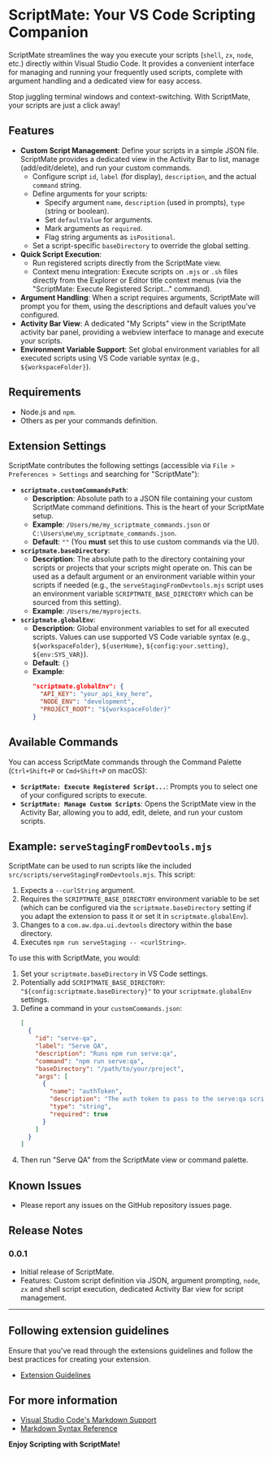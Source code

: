 # ScriptMate: Your VS Code Scripting Companion

ScriptMate streamlines the way you execute your scripts (`shell`, `zx`, `node`, etc.) directly within Visual Studio Code. It provides a convenient interface for managing and running your frequently used scripts, complete with argument handling and a dedicated view for easy access.

Stop juggling terminal windows and context-switching. With ScriptMate, your scripts are just a click away!

## Features

- **Custom Script Management**: Define your scripts in a simple JSON file. ScriptMate provides a dedicated view in the Activity Bar to list, manage (add/edit/delete), and run your custom commands.
  - Configure script `id`, `label` (for display), `description`, and the actual `command` string.
  - Define arguments for your scripts:
    - Specify argument `name`, `description` (used in prompts), `type` (string or boolean).
    - Set `defaultValue` for arguments.
    - Mark arguments as `required`.
    - Flag string arguments as `isPositional`.
  - Set a script-specific `baseDirectory` to override the global setting.
- **Quick Script Execution**:
  - Run registered scripts directly from the ScriptMate view.
  - Context menu integration: Execute scripts on `.mjs` or `.sh` files directly from the Explorer or Editor title context menus (via the "ScriptMate: Execute Registered Script..." command).
- **Argument Handling**: When a script requires arguments, ScriptMate will prompt you for them, using the descriptions and default values you've configured.
- **Activity Bar View**: A dedicated "My Scripts" view in the ScriptMate activity bar panel, providing a webview interface to manage and execute your scripts.
- **Environment Variable Support**: Set global environment variables for all executed scripts using VS Code variable syntax (e.g., `${workspaceFolder}`).

## Requirements

- Node.js and `npm`.
- Others as per your commands definition.

## Extension Settings

ScriptMate contributes the following settings (accessible via `File > Preferences > Settings` and searching for "ScriptMate"):

- **`scriptmate.customCommandsPath`**:
  - **Description**: Absolute path to a JSON file containing your custom ScriptMate command definitions. This is the heart of your ScriptMate setup.
  - **Example**: `/Users/me/my_scriptmate_commands.json` or `C:\Users\me\my_scriptmate_commands.json`.
  - **Default**: `""` (You **must** set this to use custom commands via the UI).
- **`scriptmate.baseDirectory`**:
  - **Description**: The absolute path to the directory containing your scripts or projects that your scripts might operate on. This can be used as a default argument or an environment variable within your scripts if needed (e.g., the `serveStagingFromDevtools.mjs` script uses an environment variable `SCRIPTMATE_BASE_DIRECTORY` which can be sourced from this setting).
  - **Example**: `/Users/me/myprojects`.
- **`scriptmate.globalEnv`**:
  - **Description**: Global environment variables to set for all executed scripts. Values can use supported VS Code variable syntax (e.g., `${workspaceFolder}`, `${userHome}`, `${config:your.setting}`, `${env:SYS_VAR}`).
  - **Default**: `{}`
  - **Example**:
    ```json
    "scriptmate.globalEnv": {
      "API_KEY": "your_api_key_here",
      "NODE_ENV": "development",
      "PROJECT_ROOT": "${workspaceFolder}"
    }
    ```

## Available Commands

You can access ScriptMate commands through the Command Palette (`Ctrl+Shift+P` or `Cmd+Shift+P` on macOS):

- **`ScriptMate: Execute Registered Script...`**: Prompts you to select one of your configured scripts to execute.
- **`ScriptMate: Manage Custom Scripts`**: Opens the ScriptMate view in the Activity Bar, allowing you to add, edit, delete, and run your custom scripts.

## Example: `serveStagingFromDevtools.mjs`

ScriptMate can be used to run scripts like the included `src/scripts/serveStagingFromDevtools.mjs`. This script:

1.  Expects a `--curlString` argument.
2.  Requires the `SCRIPTMATE_BASE_DIRECTORY` environment variable to be set (which can be configured via the `scriptmate.baseDirectory` setting if you adapt the extension to pass it or set it in `scriptmate.globalEnv`).
3.  Changes to a `com.aw.dpa.ui.devtools` directory within the base directory.
4.  Executes `npm run serveStaging -- <curlString>`.

To use this with ScriptMate, you would:

1.  Set your `scriptmate.baseDirectory` in VS Code settings.
2.  Potentially add `SCRIPTMATE_BASE_DIRECTORY`: `"${config:scriptmate.baseDirectory}"` to your `scriptmate.globalEnv` settings.
3.  Define a command in your `customCommands.json`:
    ```json
    [
      {
        "id": "serve-qa",
        "label": "Serve QA",
        "description": "Runs npm run serve:qa",
        "command": "npm run serve:qa",
        "baseDirectory": "/path/to/your/project",
        "args": [
          {
            "name": "authToken",
            "description": "The auth token to pass to the serve:qa script",
            "type": "string",
            "required": true
          }
        ]
      }
    ]
    ```
4.  Then run "Serve QA" from the ScriptMate view or command palette.

## Known Issues

- Please report any issues on the GitHub repository issues page.

## Release Notes

### 0.0.1

- Initial release of ScriptMate.
- Features: Custom script definition via JSON, argument prompting, `node`, `zx` and shell script execution, dedicated Activity Bar view for script management.

---

## Following extension guidelines

Ensure that you've read through the extensions guidelines and follow the best practices for creating your extension.

- [Extension Guidelines](https://code.visualstudio.com/api/references/extension-guidelines)

## For more information

- [Visual Studio Code's Markdown Support](http://code.visualstudio.com/docs/languages/markdown)
- [Markdown Syntax Reference](https://help.github.com/articles/markdown-basics/)

**Enjoy Scripting with ScriptMate!**
